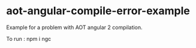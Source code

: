 # aot-angular-compile-error-example
Example for a problem with AOT angular 2 compilation.

To run : 
npm i
ngc
